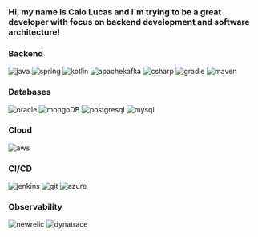### Hi, my name is Caio Lucas and i´m trying to be a great developer with focus on backend development and software architecture!

### Backend 
<img
  src="https://img.shields.io/badge/java-red?style=for-the-badge&logo=java&logoColor=white"
  alt="java"
/>
<img
  src="https://img.shields.io/badge/spring-green?style=for-the-badge&logo=spring&logoColor=white"
  alt="spring"
/>
<img
  src="https://img.shields.io/badge/kotlin-black?style=for-the-badge&amp;logo=kotlin.js&amp;logoColor=white"
  alt="kotlin"
/>
<img
  src="https://img.shields.io/badge/apache-red?style=for-the-badge&logo=apachekafka&logoColor=white"
  alt="apachekafka"
/>
<img
  src="https://img.shields.io/badge/csharp-blue?style=for-the-badge&logo=csharp&logoColor=white"
  alt="csharp"
/>
<img
  src="https://img.shields.io/badge/gradle-blue?style=for-the-badge&logo=gradle&logoColor=white"
  alt="gradle"
/>
<img
  src="https://img.shields.io/badge/maven-orange?style=for-the-badge&logo=maven&logoColor=white"
  alt="maven"
/>

### Databases
<img
  src="https://img.shields.io/badge/oracle-red?style=for-the-badge&logo=oracle&logoColor=white"
  alt="oracle"
/>
<img
  src="https://img.shields.io/badge/mongoDB-green?style=for-the-badge&logo=mongoDB&logoColor=white"
  alt="mongoDB"
/>
<img
  src="https://img.shields.io/badge/postgresql-gray?style=for-the-badge&logo=postgresql&logoColor=white"
  alt="postgresql"
/>
<img
  src="https://img.shields.io/badge/mysql-blue?style=for-the-badge&logo=mysql&logoColor=white"
  alt="mysql"
/>


### Cloud
<img
  src="https://img.shields.io/badge/aws-orange?style=for-the-badge&logo=awscloud&logoColor=white"
  alt="aws"
/>

### CI/CD
<img
  src="https://img.shields.io/badge/jenkins-black?style=for-the-badge&logo=jenkins&logoColor=white"
  alt="jenkins"
/>
<img
  src="https://img.shields.io/badge/git-orange?style=for-the-badge&logo=git&logoColor=white"
  alt="git"
/>
<img
  src="https://img.shields.io/badge/azure-blue?style=for-the-badge&logo=azuredevops&logoColor=red"
  alt="azure"
/>

### Observability
<img
  src="https://img.shields.io/badge/newrelic-darkgreen?style=for-the-badge&logo=newrelic&logoColor=white"
  alt="newrelic"
/>
<img
  src="https://img.shields.io/badge/dynatrace-yellow?style=for-the-badge&logo=dynatrace&logoColor=white"
  alt="dynatrace"
/>

